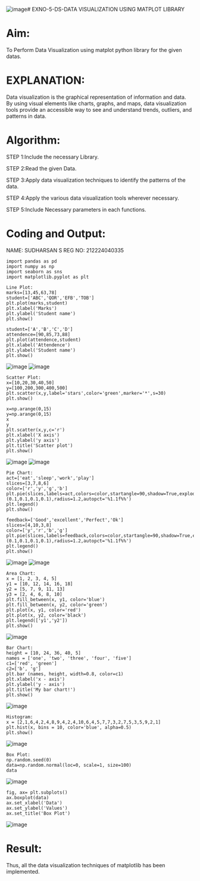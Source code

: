 ![image](https://github.com/user-attachments/assets/cc97029a-f3ef-45a1-b66c-6e9a1a3d21f2)# EXNO-5-DS-DATA VISUALIZATION USING MATPLOT LIBRARY

# Aim:
  To Perform Data Visualization using matplot python library for the given datas.

# EXPLANATION:
Data visualization is the graphical representation of information and data. By using visual elements like charts, graphs, and maps, data visualization tools provide an accessible way to see and understand trends, outliers, and patterns in data.

# Algorithm:
STEP 1:Include the necessary Library.

STEP 2:Read the given Data.

STEP 3:Apply data visualization techniques to identify the patterns of the data.

STEP 4:Apply the various data visualization tools wherever necessary.

STEP 5:Include Necessary parameters in each functions.

# Coding and Output:

NAME: SUDHARSAN S
REG NO: 212224040335
```
import pandas as pd
import numpy as np
import seaborn as sns
import matplotlib.pyplot as plt
```
```
Line Plot:
marks=[13,45,63,78]
student=['ABC','QOR','EFB','TOB']
plt.plot(marks,student)
plt.xlabel('Marks')
plt.ylabel('Student name')
plt.show()
```
```
student=['A','B','C','D']
attendence=[90,85,73,88]
plt.plot(attendence,student)
plt.xlabel('Attendence')
plt.ylabel('Student name')
plt.show()
```
![image](https://github.com/user-attachments/assets/9b03ea36-bc09-4741-bc23-dd2720b2bf3f)
![image](https://github.com/user-attachments/assets/ea31f777-6fe1-45fa-a48d-1395b43663f5)

```
Scatter Plot:
x=[10,20,30,40,50]
y=[100,200,300,400,500]
plt.scatter(x,y,label='stars',color='green',marker='*',s=30)
plt.show()

x=np.arange(0,15)
y=np.arange(0,15)
x
y
plt.scatter(x,y,c='r')
plt.xlabel('X axis')
plt.ylabel('y axis')
plt.title('Scatter plot')
plt.show()
```
![image](https://github.com/user-attachments/assets/5536a09e-4434-402b-bbaa-815c66f40744)
![image](https://github.com/user-attachments/assets/e6c84fa7-651e-49fd-ba05-6d8f98ded0a5)


```
Pie Chart:
act=['eat','sleep','work','play']
slices=[3,7,8,6]
color=['r','y','g','b']
plt.pie(slices,labels=act,colors=color,startangle=90,shadow=True,explode=(0.1,0.1,0.1,0.1),radius=1.2,autopct='%1.1f%%')
plt.legend()
plt.show()

feedback=['Good','excellent','Perfect','Ok']
slices=[4,10,3,8]
color=['y','r','b','g']
plt.pie(slices,labels=feedback,colors=color,startangle=90,shadow=True,explode=(0.1,0.1,0.1,0.1),radius=1.2,autopct='%1.1f%%')
plt.legend()
plt.show()
```
![image](https://github.com/user-attachments/assets/8d359537-cb3d-4023-9bb0-0aead9b85dcc)
![image](https://github.com/user-attachments/assets/d53aebce-df8a-475c-9851-4c6d4055a2a4)

```
Area Chart:
x = [1, 2, 3, 4, 5]
y1 = [10, 12, 14, 16, 18]
y2 = [5, 7, 9, 11, 13]
y3 = [2, 4, 6, 8, 10]
plt.fill_between(x, y1, color='blue')
plt.fill_between(x, y2, color='green')
plt.plot(x, y1, color='red')
plt.plot(x, y2, color='black')
plt.legend(['y1','y2'])
plt.show()
```
![image](https://github.com/user-attachments/assets/e21fd16c-ea50-4212-8721-95b9a19ab0ec)
```
Bar Chart:
height = [10, 24, 36, 40, 5]
names = ['one', 'two', 'three', 'four', 'five']
c1=['red', 'green'] 
c2=['b', 'g']
plt.bar (names, height, width=0.8, color=c1)
plt.xlabel('x - axis')
plt.ylabel('y - axis')
plt.title('My bar chart!')
plt.show()
```
![image](https://github.com/user-attachments/assets/fea5d458-a619-418c-a7bd-839a0a86d0f0)

```
Histogram:
x = [2,1,6,4,2,4,8,9,4,2,4,10,6,4,5,7,7,3,2,7,5,3,5,9,2,1]
plt.hist(x, bins = 10, color='blue', alpha=0.5)
plt.show()
```
![image](https://github.com/user-attachments/assets/30d96c49-c74b-41fc-a86d-236a6b7ece05)
```
Box Plot:
np.random.seed(0)
data=np.random.normal(loc=0, scale=1, size=100)
data
```
![image](https://github.com/user-attachments/assets/86295202-423e-4c0f-8387-3ab7a1bf7f78)
```
fig, ax= plt.subplots()
ax.boxplot(data)
ax.set_xlabel('Data')
ax.set_ylabel('Values')
ax.set_title('Box Plot')
```
![image](https://github.com/user-attachments/assets/052aaa01-37d5-42e5-acae-e2ebd3db7ef9)

# Result:

Thus, all the data visualization techniques of matplotlib has been implemented.

